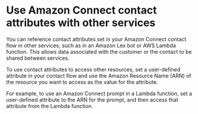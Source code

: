 # Use Amazon Connect contact attributes with other services<a name="attribs-external-references"></a>

You can reference contact attributes set in your Amazon Connect contact flow in other services, such as in an Amazon Lex bot or AWS Lambda function\. This allows data associated with the customer or the contact to be shared between services\.

To use contact attributes to access other resources, set a user\-defined attribute in your contact flow and use the Amazon Resource Name \(ARN\) of the resource you want to access as the value for the attribute\. 

For example, to use an Amazon Connect prompt in a Lambda function, set a user\-defined attribute to the ARN for the prompt, and then access that attribute from the Lambda function\.
